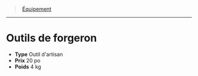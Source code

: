 ﻿---
!EquipmentItem
Type: Outil d'artisan
Price: 20 po
Weight: 4 kg
Id: equipment_hd.md#outils-de-forgeron
ParentLink: equipment_hd.md#Équipement
Name: Outils de forgeron
ParentName: Équipement
NameLevel: 1
Attributes:
  Name: Outils de forgeron
  Markdown: >+
    # <!--Name-->Outils de forgeron<!--/Name-->


    - **Type** <!--Type-->Outil d'artisan<!--/Type-->

    - **Prix** <!--Price-->20 po<!--/Price-->

    - **Poids** <!--Weight-->4 kg<!--/Weight-->

  Type: Outil d'artisan
  Price: 20 po
  Weight: 4 kg
AttributesDictionary: >+
  Name: Outils de forgeron

  Markdown: >+

    # <!--Name-->Outils de forgeron<!--/Name-->





    - **Type** <!--Type-->Outil d'artisan<!--/Type-->



    - **Prix** <!--Price-->20 po<!--/Price-->



    - **Poids** <!--Weight-->4 kg<!--/Weight-->



  Type: Outil d'artisan

  Price: 20 po

  Weight: 4 kg

---
> [Équipement](hd_equipment.md)

---

# Outils de forgeron

- **Type** Outil d'artisan
- **Prix** 20 po
- **Poids** 4 kg

